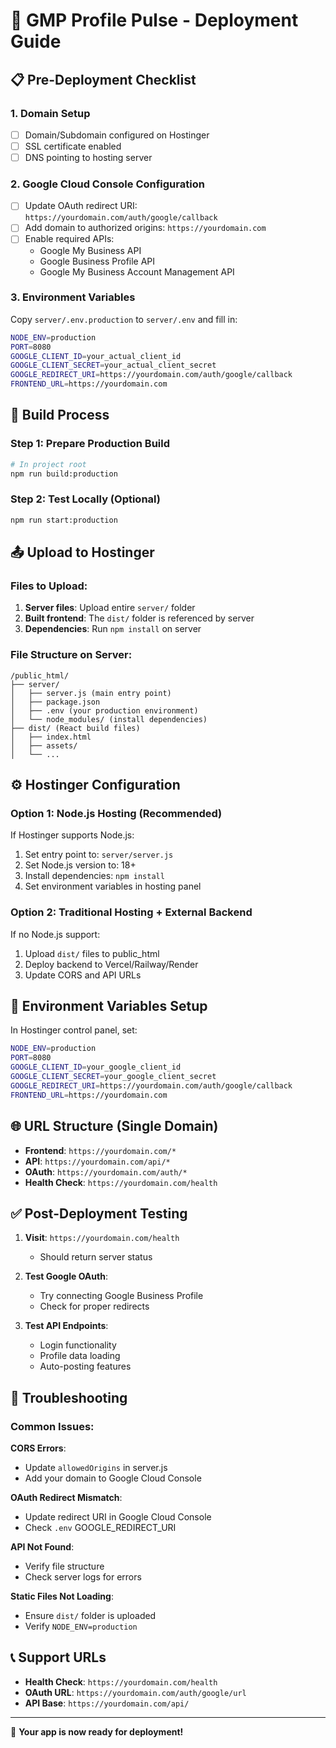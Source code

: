# 🚀 GMP Profile Pulse - Deployment Guide

## 📋 Pre-Deployment Checklist

### 1. **Domain Setup**
- [ ] Domain/Subdomain configured on Hostinger
- [ ] SSL certificate enabled
- [ ] DNS pointing to hosting server

### 2. **Google Cloud Console Configuration**
- [ ] Update OAuth redirect URI: `https://yourdomain.com/auth/google/callback`
- [ ] Add domain to authorized origins: `https://yourdomain.com`
- [ ] Enable required APIs:
  - Google My Business API
  - Google Business Profile API
  - Google My Business Account Management API

### 3. **Environment Variables**
Copy `server/.env.production` to `server/.env` and fill in:
```bash
NODE_ENV=production
PORT=8080
GOOGLE_CLIENT_ID=your_actual_client_id
GOOGLE_CLIENT_SECRET=your_actual_client_secret
GOOGLE_REDIRECT_URI=https://yourdomain.com/auth/google/callback
FRONTEND_URL=https://yourdomain.com
```

## 🔧 Build Process

### Step 1: Prepare Production Build
```bash
# In project root
npm run build:production
```

### Step 2: Test Locally (Optional)
```bash
npm run start:production
```

## 📤 Upload to Hostinger

### Files to Upload:
1. **Server files**: Upload entire `server/` folder
2. **Built frontend**: The `dist/` folder is referenced by server
3. **Dependencies**: Run `npm install` on server

### File Structure on Server:
```
/public_html/
├── server/
│   ├── server.js (main entry point)
│   ├── package.json
│   ├── .env (your production environment)
│   └── node_modules/ (install dependencies)
├── dist/ (React build files)
│   ├── index.html
│   ├── assets/
│   └── ...
```

## ⚙️ Hostinger Configuration

### Option 1: Node.js Hosting (Recommended)
If Hostinger supports Node.js:
1. Set entry point to: `server/server.js`
2. Set Node.js version to: 18+
3. Install dependencies: `npm install`
4. Set environment variables in hosting panel

### Option 2: Traditional Hosting + External Backend
If no Node.js support:
1. Upload `dist/` files to public_html
2. Deploy backend to Vercel/Railway/Render
3. Update CORS and API URLs

## 🔄 Environment Variables Setup

In Hostinger control panel, set:
```bash
NODE_ENV=production
PORT=8080
GOOGLE_CLIENT_ID=your_google_client_id
GOOGLE_CLIENT_SECRET=your_google_client_secret
GOOGLE_REDIRECT_URI=https://yourdomain.com/auth/google/callback
FRONTEND_URL=https://yourdomain.com
```

## 🌐 URL Structure (Single Domain)
- **Frontend**: `https://yourdomain.com/*`
- **API**: `https://yourdomain.com/api/*`
- **OAuth**: `https://yourdomain.com/auth/*`
- **Health Check**: `https://yourdomain.com/health`

## ✅ Post-Deployment Testing

1. **Visit**: `https://yourdomain.com/health`
   - Should return server status

2. **Test Google OAuth**:
   - Try connecting Google Business Profile
   - Check for proper redirects

3. **Test API Endpoints**:
   - Login functionality
   - Profile data loading
   - Auto-posting features

## 🔧 Troubleshooting

### Common Issues:

**CORS Errors**: 
- Update `allowedOrigins` in server.js
- Add your domain to Google Cloud Console

**OAuth Redirect Mismatch**:
- Update redirect URI in Google Cloud Console
- Check `.env` GOOGLE_REDIRECT_URI

**API Not Found**:
- Verify file structure
- Check server logs for errors

**Static Files Not Loading**:
- Ensure `dist/` folder is uploaded
- Verify `NODE_ENV=production`

## 📞 Support URLs
- **Health Check**: `https://yourdomain.com/health`
- **OAuth URL**: `https://yourdomain.com/auth/google/url`
- **API Base**: `https://yourdomain.com/api/`

---

🎉 **Your app is now ready for deployment!**
